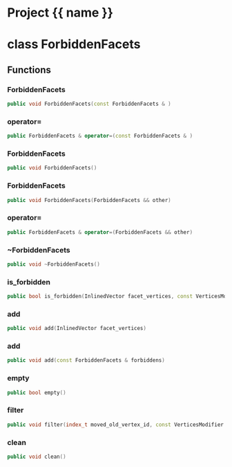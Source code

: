 <script setup>
import {useRoute} from 'vitepress'
const {path} = useRoute()
const tokens = path.split('/')
const words = tokens[2].split('-');
for (let i = 0; i < words.length; i++) {
    words[i] = words[i].charAt(0).toUpperCase() + words[i].slice(1);
    words[i] = words[i].replace('geode', 'Geode')
}
const name = words.join('-');
</script>
# Project {{ name }}

# class ForbiddenFacets


## Functions

### ForbiddenFacets

```cpp
public void ForbiddenFacets(const ForbiddenFacets & )
```


### operator=

```cpp
public ForbiddenFacets & operator=(const ForbiddenFacets & )
```


### ForbiddenFacets

```cpp
public void ForbiddenFacets()
```


### ForbiddenFacets

```cpp
public void ForbiddenFacets(ForbiddenFacets && other)
```


### operator=

```cpp
public ForbiddenFacets & operator=(ForbiddenFacets && other)
```


### ~ForbiddenFacets

```cpp
public void ~ForbiddenFacets()
```


### is_forbidden

```cpp
public bool is_forbidden(InlinedVector facet_vertices, const VerticesModifier & vertices_modifier)
```


### add

```cpp
public void add(InlinedVector facet_vertices)
```


### add

```cpp
public void add(const ForbiddenFacets & forbiddens)
```


### empty

```cpp
public bool empty()
```


### filter

```cpp
public void filter(index_t moved_old_vertex_id, const VerticesModifier & vertices_modifier)
```


### clean

```cpp
public void clean()
```




